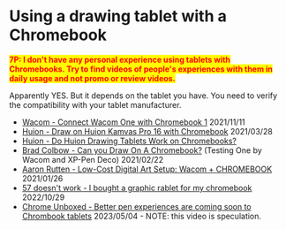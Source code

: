 # Using a drawing tablet with a Chromebook

<mark style="color:red;">**7P: I don't have any personal experience using tablets with Chromebooks. Try to find videos of people's experiences with them in daily usage and not promo or review videos.**</mark>&#x20;

Apparently YES. But it depends on the tablet you have. You need to verify the compatibility with your tablet manufacturer.

* [Wacom - Connect Wacom One with Chromebook 1](https://www.youtube.com/watch?v=6-TQN7S0yes) 2021/11/11
* [Huion - Draw on Huion Kamvas Pro 16 with Chromebook](https://www.youtube.com/watch?v=twoB3GBHTSM) 2021/03/28&#x20;
* [Huion - Do Huion Drawing Tablets Work on Chromebooks?](https://store.huion.com/posts/do-huion-drawing-tablets-work-on-chromebooks) &#x20;
* [Brad Colbow - Can you Draw On A Chromebook?](https://www.youtube.com/watch?v=dWvY7pwVrBA) (Testing One by Wacom and XP-Pen Deco) 2021/02/22
* [Aaron Rutten - Low-Cost Digital Art Setup: Wacom + CHROMEBOOK](https://www.youtube.com/watch?v=O7ciUtNE\_uw) 2021/01/26&#x20;
* [57 doesn't work - I bought a graphic rablet for my chromebook](https://www.youtube.com/watch?v=qHFJhy19pl8) 2022/10/29
* [Chrome Unboxed - Better pen experiences are coming soon to Chrombook tablets](https://www.youtube.com/watch?v=GAHxEvu8-d4) 2023/05/04 - NOTE: this video is speculation.


